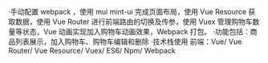 ·手动配置 webpack ，使用 mui mint-ui 完成页面布局，使用 Vue Resource 获取数据，使用 Vue Router 进行前端路由的切换及传参，使用 Vuex 管理购物车数量等状态，Vue 动画实现加入购物车动画效果，Webpack 打包。
·功能包括：商品列表展示，加入购物车、购物车编辑和删除
·技术栈使用
前端：Vue/ Vue Router/ Vue Resource/ Vuex/ ES6/ Npm/ Webpack
